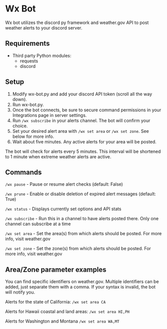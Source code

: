 # Wx Bot
Wx bot utilizes the discord py framework and weather.gov API to post weather alerts to your discord server.

## Requirements
* Third party Python modules:
  * requests
  * discord

## Setup
1. Modify wx-bot.py and add your discord API token (scroll all the way down).
1. Run wx-bot.py.
1. Once the bot connects, be sure to secure command permissions in your Integrations page in server settings.
1. Run `/wx subscribe` in your alerts channel. The bot will confirm your choice.
1. Set your desired alert area with `/wx set area` or `/wx set zone`. See below for more info.
1. Wait about five minutes. Any active alerts for your area will be posted.

The bot will check for alerts every 5 minutes. This interval will be shortened to 1 minute when extreme weather alerts are active.

## Commands
`/wx pause` - Pause or resume alert checks (default: False)

`/wx prune` - Enable or disable deletion of expired alert messages (default: True)

`/wx status` - Displays currently set options and API stats

`/wx subscribe` - Run this in a channel to have alerts posted there. Only one channel can subscribe at a time

`/wx set area` - Set the area(s) from which alerts should be posted. For more info, visit weather.gov

`/wx set zone` - Set the zone(s) from which alerts should be posted. For more info, visit weather.gov

## Area/Zone parameter examples
You can find specific identifiers on weather.gov. Multiple identifiers can be added, just separate them with a comma. If your syntax is invalid, the bot will notify you.

Alerts for the state of California: `/wx set area CA`

Alerts for Hawaii coastal and land areas: `/wx set area HI,PH`

Alerts for Washington and Montana `/wx set area WA,MT`
